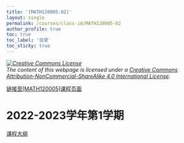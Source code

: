 ```yaml
---
title: '[MATH120005.02]'
layout: single
permalink: /courses/class-id/MATH120005-02
author_profile: true
toc: true
toc_label: '目录'
toc_sticky: true
---
```


<div class='notice--warning'>
	<p><i><a rel='license' href='http://creativecommons.org/licenses/by-nc-sa/4.0/'><img alt='Creative Commons License' style='border-width:0' src='https://i.creativecommons.org/l/by-nc-sa/4.0/88x31.png' /></a><br /> The content of this webpage is licensed under a <a rel='license' href='http://creativecommons.org/licenses/by-nc-sa/4.0/'>Creative Commons Attribution-NonCommercial-ShareAlike 4.0 International License</a>.</i></p>
</div>

<a href='https://fdu-math.github.io/courses/MATH120005'>链接至[MATH120005]课程页面<a>

# 2022-2023学年第1学期

<a href='../courses/syllabus/MATH120005.02-2022-2023-1 (Encrypted).pdf'>课程大纲</a>